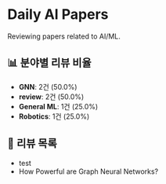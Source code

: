# Daily AI Papers

Reviewing papers related to AI/ML.

## 📊 분야별 리뷰 비율
<!-- stats-start -->
- **GNN**: 2건 (50.0%)
- **review**: 2건 (50.0%)
- **General ML**: 1건 (25.0%)
- **Robotics**: 1건 (25.0%)
<!-- stats-end -->

## 📝 리뷰 목록
<!-- list-start -->
- test
- How Powerful are Graph Neural Networks?
<!-- list-end -->
